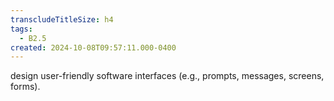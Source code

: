 ```yaml
---
transcludeTitleSize: h4
tags:
  - B2.5
created: 2024-10-08T09:57:11.000-0400
---
```

design user-friendly software interfaces (e.g., prompts, messages, screens, forms).